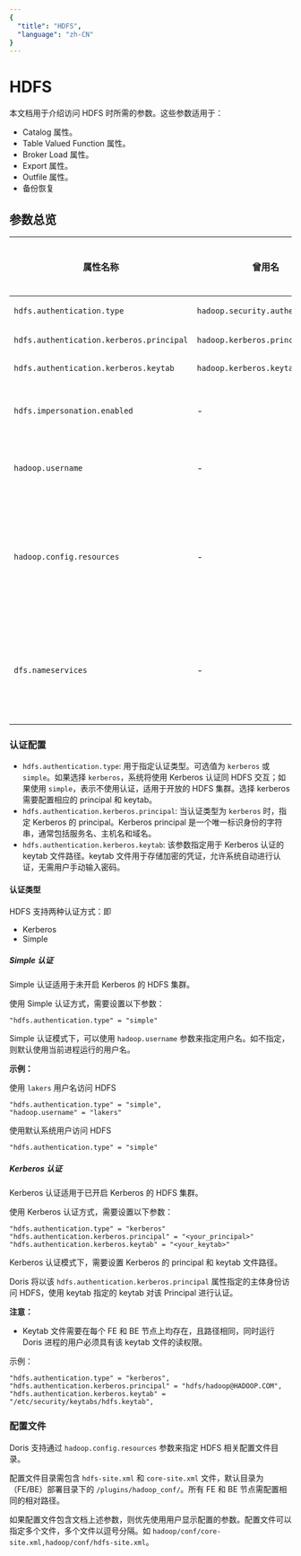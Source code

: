 ```yaml
---
{
  "title": "HDFS",
  "language": "zh-CN"
}
---
```


<!--
Licensed to the Apache Software Foundation (ASF) under one
or more contributor license agreements.  See the NOTICE file
distributed with this work for additional information
regarding copyright ownership.  The ASF licenses this file
to you under the Apache License, Version 2.0 (the
"License"); you may not use this file except in compliance
with the License.  You may obtain a copy of the License at

  http://www.apache.org/licenses/LICENSE-2.0

Unless required by applicable law or agreed to in writing,
software distributed under the License is distributed on an
"AS IS" BASIS, WITHOUT WARRANTIES OR CONDITIONS OF ANY
KIND, either express or implied.  See the License for the
specific language governing permissions and limitations
under the License.
-->
# HDFS 
本文档用于介绍访问 HDFS 时所需的参数。这些参数适用于：
- Catalog 属性。
- Table Valued Function 属性。
- Broker Load 属性。
- Export 属性。
- Outfile 属性。
- 备份恢复

## 参数总览
| 属性名称                                     | 曾用名                              | 描述                                                                                                                                                                                                                                        | 默认值      | 是否必须 |
|------------------------------------------|----------------------------------|-------------------------------------------------------------------------------------------------------------------------------------------------------------------------------------------------------------------------------------------|----------|------|
| `hdfs.authentication.type`               | `hadoop.security.authentication` | 访问 HDFS 的认证类型。支持 `kerberos` 和 `simple`                                                                                                                                                                                                      | `simple` | 否    |
| `hdfs.authentication.kerberos.principal` | `hadoop.kerberos.principal`      | 当认证类型为 `kerberos` 时，指定 principal                                                                                                                                                                                                          | -        | 否    |
| `hdfs.authentication.kerberos.keytab`    | `hadoop.kerberos.keytab`         | 当认证类型为 `kerberos` 时，指定 keytab                                                                                                                                                                                                             | -        | 否    |
| `hdfs.impersonation.enabled`             | -                                | 如果为 `true`，将开启 HDFS 的 impersonation 功能。会使用 `core-site.xml` 中配置的代理用户，来代理 Doris 的登录用户，执行 HDFS 操作                                                                                                                                                  | `尚未支持`   | -    |
| `hadoop.username`                        | -                                | 当认证类型为 `simple` 时，会使用此用户来访问 HDFS。默认情况下，会使用运行 Doris 进程的 Linux 系统用户进行访问                                                                                                                                                                      | -        | -    |
| `hadoop.config.resources`                | -                                | 指定 HDFS 相关配置文件目录（需包含 `hdfs-site.xml` 和 `core-site.xml`）,需使用相对路径，默认目录为（FE/BE）部署目录下的 /plugins/hadoop_conf/（可修改 fe.conf/be.conf 中的 hadoop_config_dir 来更改默认路径）。所有 FE 和 BE 节点需配置相同相对路径。示例：`hadoop/conf/core-site.xml,hadoop/conf/hdfs-site.xml` | -        | -    |
| `dfs.nameservices`                       | -                                | 手动配置 HDFS 高可用集群的参数。若使用 `hadoop.config.resources` 配置，则会自动从 `hdfs-site.xml` 读取参数。需配合以下参数：<br>`dfs.ha.namenodes.your-nameservice`<br>`dfs.namenode.rpc-address.your-nameservice.nn1`<br>`dfs.client.failover.proxy.provider` 等                 | -        | -    |

### 认证配置
- `hdfs.authentication.type`: 用于指定认证类型。可选值为 `kerberos` 或 `simple`。如果选择 `kerberos`，系统将使用 Kerberos 认证同 HDFS 交互；如果使用 `simple`，表示不使用认证，适用于开放的 HDFS 集群。选择 kerberos 需要配置相应的 principal 和 keytab。
- `hdfs.authentication.kerberos.principal`: 当认证类型为 `kerberos` 时，指定 Kerberos 的 principal。Kerberos principal 是一个唯一标识身份的字符串，通常包括服务名、主机名和域名。
- `hdfs.authentication.kerberos.keytab`: 该参数指定用于 Kerberos 认证的 keytab 文件路径。keytab 文件用于存储加密的凭证，允许系统自动进行认证，无需用户手动输入密码。

#### 认证类型
HDFS 支持两种认证方式：即 
- Kerberos
- Simple

##### Simple 认证
Simple 认证适用于未开启 Kerberos 的 HDFS 集群。

使用 Simple 认证方式，需要设置以下参数：
```
"hdfs.authentication.type" = "simple"
```

Simple 认证模式下，可以使用 `hadoop.username` 参数来指定用户名。如不指定，则默认使用当前进程运行的用户名。

**示例：**

使用 `lakers` 用户名访问 HDFS
```plaintext
"hdfs.authentication.type" = "simple",
"hadoop.username" = "lakers"
```

使用默认系统用户访问 HDFS
```plaintext
"hdfs.authentication.type" = "simple"
```
##### Kerberos 认证
Kerberos 认证适用于已开启 Kerberos 的 HDFS 集群。

使用 Kerberos 认证方式，需要设置以下参数：

```plaintext
"hdfs.authentication.type" = "kerberos"
"hdfs.authentication.kerberos.principal" = "<your_principal>"
"hdfs.authentication.kerberos.keytab" = "<your_keytab>"
```

Kerberos 认证模式下，需要设置 Kerberos 的 principal 和 keytab 文件路径。

Doris 将以该 `hdfs.authentication.kerberos.principal` 属性指定的主体身份访问 HDFS，使用 keytab 指定的 keytab 对该 Principal 进行认证。

**注意：**
- Keytab 文件需要在每个 FE 和 BE 节点上均存在，且路径相同，同时运行 Doris 进程的用户必须具有该 keytab 文件的读权限。

示例：
```plaintext
"hdfs.authentication.type" = "kerberos",
"hdfs.authentication.kerberos.principal" = "hdfs/hadoop@HADOOP.COM",
"hdfs.authentication.kerberos.keytab" = "/etc/security/keytabs/hdfs.keytab",
```

### 配置文件

Doris 支持通过 `hadoop.config.resources` 参数来指定 HDFS 相关配置文件目录。

配置文件目录需包含 `hdfs-site.xml` 和 `core-site.xml` 文件，默认目录为（FE/BE）部署目录下的 `/plugins/hadoop_conf/`。所有 FE 和 BE 节点需配置相同的相对路径。

如果配置文件包含文档上述参数，则优先使用用户显示配置的参数。配置文件可以指定多个文件，多个文件以逗号分隔。如 `hadoop/conf/core-site.xml,hadoop/conf/hdfs-site.xml`。


